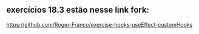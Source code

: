## exercícios 18.3 estão nesse link fork: 
https://github.com/Roger-Franco/exercise-hooks-useEffect-customHooks